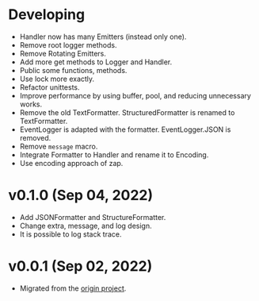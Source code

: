 # Developing

-   Handler now has many Emitters (instead only one).
-   Remove root logger methods.
-   Remove Rotating Emitters.
-   Add more get methods to Logger and Handler.
-   Public some functions, methods.
-   Use lock more exactly.
-   Refactor unittests.
-   Improve performance by using buffer, pool, and reducing unnecessary works.
-   Remove the old TextFormatter. StructuredFormatter is renamed to
    TextFormatter.
-   EventLogger is adapted with the formatter. EventLogger.JSON is removed.
-   Remove `message` macro.
-   Integrate Formatter to Handler and rename it to Encoding.
-   Use encoding approach of zap.

# v0.1.0 (Sep 04, 2022)

-   Add JSONFormatter and StructureFormatter.
-   Change extra, message, and log design.
-   It is possible to log stack trace.

# v0.0.1 (Sep 02, 2022)

-   Migrated from the [origin project](https://github.com/xybor/xyplatform).

